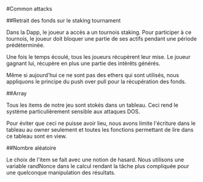 #Common attacks

##Retrait des fonds sur le staking tournament

Dans la Dapp, le joueur a accès a un tournois staking. Pour participer à ce tournois, le joueur doit bloquer une partie de ses actifs pendant une période prédéterminée. 

Une fois le temps écoulé, tous les joueurs récupèrent leur mise. Le joueur gagnant lui, récupère en plus une partie des intérêts générés. 

Même si aujourd'hui ce ne sont pas des ethers qui sont utilisés, nous appliquons le principe du push over pull pour la récupération des fonds.

##Array

Tous les items de notre jeu sont stokés dans un tableau. Ceci rend le système particulièrement sensible aux attaques DOS. 

Pour éviter que ceci ne puisse avoir lieu, nous avons limite l'écriture dans le tableau au owner seulement et toutes les fonctions permettant de lire dans ce tableau sont en view.

##Nombre aléatoire

Le choix de l'item se fait avec une notion de hasard. Nous utilisons une variable randNonce dans le calcul rendant la tâche plus compliquée pour une quelconque manipulation des résultats.


